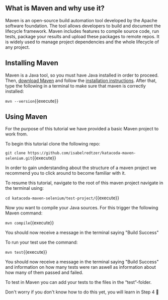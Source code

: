 ## What is Maven and why use it?

Maven is an open-source build automation tool developed by the Apache software foundation. The tool allows developers to build and document the lifecycle framework. Maven includes features to compile source code, run tests, package your results and upload these packages to remote repos. It is widely used to manage project dependencies and the whole lifecycle of any project.


## Installing Maven

Maven is a Java tool, so you must have Java installed in order to proceed. 
Then, [download Maven](https://maven.apache.org/download.cgi) and follow the [installation instructions](https://maven.apache.org/install.html). After that, type the following in a terminal to make sure that maven is correctly installed:

`mvn --version`{{execute}}

## Using Maven

For the purpose of this tutorial we have provided a basic Maven project to work from. 

To begin this tutorial clone the following repo:


`git clone https://github.com/isabelredtzer/katacoda-maven-selenium.git`{{execute}}

In order to gain understanding about the structure of a maven project we recommend you to click around to become familiar with it.

To resume this tutorial, navigate to the root of this maven project navigate in the terminal using:

`cd katacoda-maven-selenium/test-project/`{{execute}}

Now you want to compile your Java sources. For this trigger the following Maven command:

`mvn compile`{{execute}}

You should now receive a message in the terminal saying "Build Success"

To run your test use the command:

`mvn test`{{execute}}

You should now receive a message in the terminal saying "Build Success" and information on how many tests were ran aswell as information about how many of them passed and failed.

To test in Maven you can add your tests to the files in the “test”-folder. 

Don't worry if you don't know how to do this yet, you will learn in Step 4 🎉

